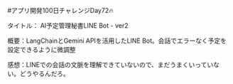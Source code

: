 #アプリ開発100日チャレンジDay72🔥

タイトル： AI予定管理秘書LINE Bot - ver2

概要：LangChainとGemini APIを活用したLINE Bot。会話でエラーなく予定を設定できるように微調整

感想：LINEでの会話の文脈を理解できていないので、まだうまくいっていない。どうやるんだろ。

